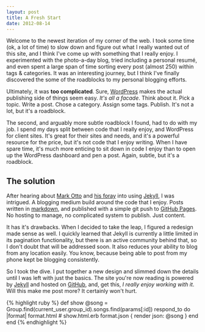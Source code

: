 ```yaml
---
layout: post
title: A Fresh Start
date: 2012-08-14
---
```

Welcome to the newest iteration of my corner of the web. I took some time (ok, a lot of time) to slow down and figure out what I really wanted out of this site, and I think I've come up with something that I really enjoy. I experimented with the photo-a-day blog, tried including a personal resumé, and even spent a large span of time sorting every post (almost 250) within tags & categories. It was an interesting journey, but I think I've finally discovered the some of the roadblocks to my personal blogging efforts.

Ultimately, it was **too complicated**. Sure, [WordPress](http://wordpress.org) makes the actual publishing side of things seem easy. *It's all a facade*. Think about it. Pick a topic. Write a post. Chose a category. Assign some tags. Publish. It's not a lot, but it's a roadblock.

The second, and arguably more subtle roadblock I found, had to do with my job. I spend my days split between code that I really enjoy, and WordPress for client sites. It's great for their sites and needs, and it's a powerful resource for the price, but it's not code that I enjoy writing. When I have spare time, it's much more enticing to sit down in code I enjoy than to open up the WordPress dashboard and pen a post. Again, subtle, but it's a roadblock.

## The solution

After hearing about [Mark Otto](http://markdotto.com) and [his foray](http://markdotto.com/2012/08/09/github-all-the-things/) into using [Jekyll](http://github.com/mojombo/jekyll), I was intrigued. A blogging medium build around the code that I enjoy. Posts written in [markdown](http://daringfireball.net/projects/markdown), and published with a simple git push to [GitHub Pages](http://github.com). No hosting to manage, no complicated system to publish. Just content.

It has it's drawbacks. When I decided to take the leap, I figured a redesign made sense as well. I quickly learned that Jekyll is currently a little limited in its pagination functionality, but there is an active community behind that, so I don't doubt that will be addressed soon. It also reduces your ability to blog from any location easily. You know, because being able to post from my phone kept be blogging consistently.

So I took the dive. I put together a new design and slimmed down the details until I was left with just the basics. The site you're now reading is powered by [Jekyll](http://github.com/mojombo/jekyll) and hosted on [GitHub](http://github.com), and, get this, *I really enjoy working with it*. Will this make me post more? It certainly won't hurt.

{% highlight ruby %}
    def show
      @song = Group.find(current_user.group_id).songs.find(params[:id])
      respond_to do |format|
        format.html # show.html.erb
        format.json { render json: @song }
      end
    end
{% endhighlight %}